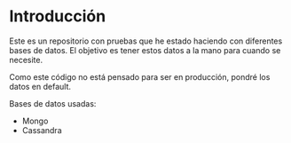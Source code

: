# Introducción
Este es un repositorio con pruebas que he estado haciendo con diferentes bases de datos. El objetivo es tener estos datos a la mano para cuando se necesite.

Como este código no está pensado para ser en producción, pondré los datos en default.

Bases de datos usadas:

- Mongo
- Cassandra
